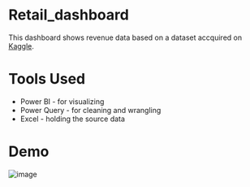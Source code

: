 # Retail_dashboard

This dashboard shows revenue data based on a dataset accquired on [Kaggle](www.kaggle.com).

# Tools Used
- Power BI - for visualizing
- Power Query - for cleaning and wrangling
- Excel - holding the source data

# Demo

![image](https://github.com/Ehijator/Retail_dashboard/blob/main/Demo.gif)

